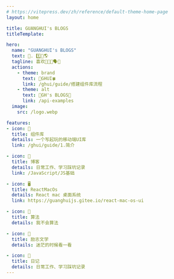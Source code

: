 ```yaml
---
# https://vitepress.dev/zh/reference/default-theme-home-page
layout: home

title: GUANGHUI's BLOGS
titleTemplate: 

hero:
  name: "GUANGHUI's BLOGS"
  text: 📌. 1️⃣📝🌎
  tagline: 喜欢👩‍🎤💃🗣️🏀
  actions:
    - theme: brand
      text: 🔩GHUI🍀
      link: /ghui/guide/搭建组件库流程
    - theme: alt
      text: 📝GH's BLOGS🌿
      link: /api-examples
  image:
    src: /logo.webp

features:
- icon: 🛞
  title: 组件库
  details: 一个写起玩的移动端UI库
  link: /ghui/guide/1.简介

- icon: 📝
  title: 博客
  details: 日常工作、学习踩坑记录
  link: /JavaScript/JS基础

- icon: 🖥️
  title: ReactMacOs
  details: React mac 桌面系统
  link: https://guanghuijs.gitee.io/react-mac-os-ui

- icon: 💾
  title: 算法
  details: 我不会算法

- icon: 🌲
  title: 励志文学
  details: 迷茫的时候看一看

- icon: 📑
  title: 日记
  details: 日常工作、学习踩坑记录
---
```


<git-talk style="padding: 0 24px"></git-talk>

<Home></Home>

<script setup lang='ts'>
import { Home } from '@packages/components';
</script>
